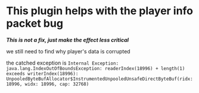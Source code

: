 # This plugin helps with the player info packet bug

***This is not a fix, just make the effect less critical***

we still need to find why player's data is corrupted

the catched exception is `Internal Exception: java.lang.IndexOutOfBoundsException: readerIndex(18996) + length(1) exceeds writerIndex(18996): UnpooledByteBufAllocator$InstrumentedUnpooledUnsafeDirectByteBuf(ridx: 18996, widx: 18996, cap: 32768)`
